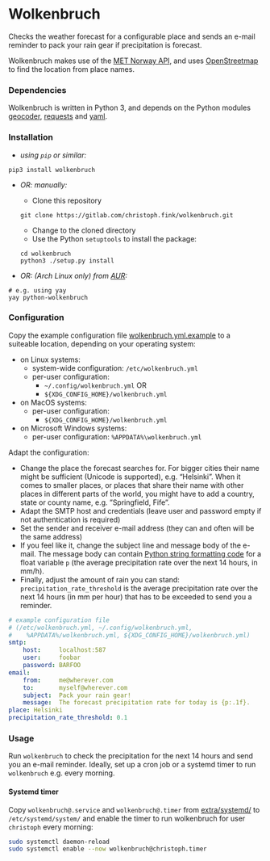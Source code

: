 # Wolkenbruch

Checks the weather forecast for a configurable place and sends an e-mail
reminder to pack your rain gear if precipitation is forecast.

Wolkenbruch makes use of the [MET Norway API](https://api.met.no/), and uses [OpenStreetmap](https://osm.org/) to find the location from place names.

### Dependencies

Wolkenbruch is written in Python 3, and depends on the Python modules [geocoder](https://geocoder.readthedocs.io/), [requests](https://2.python-requests.org/) and [yaml](https://pyyaml.org/).

### Installation

- *using `pip` or similar:*

```shell
pip3 install wolkenbruch
```

- *OR: manually:*

    - Clone this repository

    ```shell
    git clone https://gitlab.com/christoph.fink/wolkenbruch.git
    ```

    - Change to the cloned directory
    - Use the Python `setuptools` to install the package:

    ```shell
    cd wolkenbruch
    python3 ./setup.py install
    ```

- *OR: (Arch Linux only) from [AUR](https://aur.archlinux.org/packages/python-wolkenbruch):*

```shell
# e.g. using yay
yay python-wolkenbruch
```


### Configuration

Copy the example configuration file [wolkenbruch.yml.example](https://gitlab.com/christoph.fink/wolkenbruch/-/raw/master/wolkenbruch.yml.example) to a suiteable location, depending on your operating system:

- on Linux systems:
    - system-wide configuration: `/etc/wolkenbruch.yml`
    - per-user configuration: 
        - `~/.config/wolkenbruch.yml` OR
        - `${XDG_CONFIG_HOME}/wolkenbruch.yml`
- on MacOS systems:
    - per-user configuration:
        - `${XDG_CONFIG_HOME}/wolkenbruch.yml`
- on Microsoft Windows systems:
    - per-user configuration:
        `%APPDATA%\wolkenbruch.yml`

Adapt the configuration:

- Change the place the forecast searches for. For bigger cities their name might be sufficient (Unicode is supported), e.g. “Helsinki”. When it comes to smaller places, or places that share their name with other places in different parts of the world, you might have to add a country, state or county name, e.g. ”Springfield, Fife”.
- Adapt the SMTP host and credentials (leave user and password empty if not authentication is required)
- Set the sender and receiver e-mail address (they can and often will be the same address)
- If you feel like it, change the subject line and message body of the e-mail. The message body can contain [Python string formatting code](https://docs.python.org/3/library/string.html#formatstrings) for a float variable `p` (the average precipitation rate over the next 14 hours, in mm/h).
- Finally, adjust the amount of rain you can stand: `precipitation_rate_threshold` is the average precipitation rate over the next 14 hours (in mm per hour) that has to be exceeded to send you a reminder.

```yaml
# example configuration file
# (/etc/wolkenbruch.yml, ~/.config/wolkenbruch.yml,
#    %APPDATA%/wolkenbruch.yml, ${XDG_CONFIG_HOME}/wolkenbruch.yml)
smtp:
    host:     localhost:587
    user:     foobar
    password: BARFOO
email:
    from:     me@wherever.com
    to:       myself@wherever.com
    subject:  Pack your rain gear!
    message:  The forecast precipitation rate for today is {p:.1f}.
place: Helsinki
precipitation_rate_threshold: 0.1
```

### Usage

Run `wolkenbruch` to check the precipitation for the next 14 hours and send you an e-mail reminder. Ideally, set up a cron job or a systemd timer to run `wolkenbruch` e.g. every morning.


#### Systemd timer

Copy `wolkenbruch@.service` and `wolkenbruch@.timer` from [extra/systemd/](https://gitlab.com/christoph.fink/wolkenbruch/-/tree/master/extra/systemd/) to `/etc/systemd/system/` and enable the timer to run wolkenbruch for user `christoph` every morning:

```sh
sudo systemctl daemon-reload
sudo systemctl enable --now wolkenbruch@christoph.timer 
```
